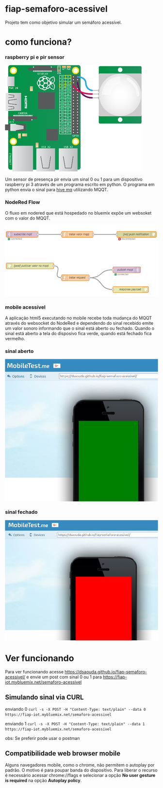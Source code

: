 # fiap-semaforo-acessivel
Projeto tem como objetivo simular um semáforo acessível.

# como funciona?

### raspberry pi e pir sensor

![raspberrypi-pir](https://raw.githubusercontent.com/dsaouda/fiap-semaforo-acessivel/master/docs/raspberrypi_pir.png)

Um sensor de presença pir envia um sinal 0 ou 1 para um dispositivo raspberry pi 3 através de um programa escrito em python. O programa em python envia o sinal para [hive mq](http://www.hivemq.com/) utilizando MQQT.

### NodeRed Flow

O fluxo em nodered que está hospedado no bluemix expõe um websoket com o valor do MQQT.

![flow](https://raw.githubusercontent.com/dsaouda/fiap-semaforo-acessivel/master/docs/1-fluxo.png)

### mobile acessível

A aplicação html5 executando no mobile recebe toda mudança do MQQT através do websocket do NodeRed e dependendo do sinal recebido emite um valor sonoro informando que o sinal está aberto ou fechado. Quando o sinal está aberto a tela do disposivo fica verde, quando está fechado fica vermelho.

### sinal aberto
![sinal aberto](https://raw.githubusercontent.com/dsaouda/fiap-semaforo-acessivel/master/docs/mobile-aberto.png)

### sinal fechado
![sinal fechado](https://raw.githubusercontent.com/dsaouda/fiap-semaforo-acessivel/master/docs/mobile-fechado.png)

# Ver funcionando

Para ver funcionando acesse https://dsaouda.github.io/fiap-semaforo-acessivel/ e envie um post com sinal 0 ou 1 para https://fiap-iot.mybluemix.net/semaforo-acessivel 

## Simulando sinal via CURL

enviando 0 `curl -s -X POST -H "Content-Type: text/plain" --data 0 https://fiap-iot.mybluemix.net/semaforo-acessivel` 

enviando 1 `curl -s -X POST -H "Content-Type: text/plain" --data 1 https://fiap-iot.mybluemix.net/semaforo-acessivel`

obs: Se preferir pode usar o postman

## Compatibilidade web browser mobile

Alguns navegadores mobile, como o chrome, não permitem o autoplay por padrão. O motivo é para poupar banda do dispositivo. Para liberar o recurso é necessário acessar chrome://flags e selecionar a opção **No user gesture is required** na opção **Autoplay policy**.
